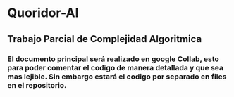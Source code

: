 # Quoridor-AI
## Trabajo Parcial de Complejidad Algoritmica
### El documento principal será realizado en google Collab, esto para poder comentar el codigo de manera detallada y que sea mas lejible. Sin embargo estará el codigo por separado en files en el repositorio.
